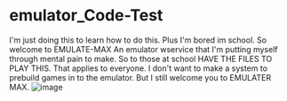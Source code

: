 # emulator_Code-Test
I'm just doing this to learn how to do this. Plus I'm bored im school.
So welcome to EMULATE-MAX
An emulator wservice that I'm putting myself through mental pain to make.
So to those at school HAVE THE FILES TO PLAY THIS. That applies to everyone.
I don't want to make a system to prebuild games in to the emulator.
But I still welcome you to EMULATER MAX.
![image](https://user-images.githubusercontent.com/100801254/217923075-459b05aa-80f1-4af4-b2ad-43634c16950e.png)
